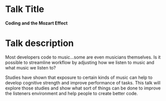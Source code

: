 # Talk Title

**Coding and the Mozart Effect**

# Talk description

Most developers code to music...some are even musicians themselves. Is it possible to streamline workflow by adjusting how we listen to music and what music we listen to?

Studies have shown that exposure to certain kinds of music can help to develop cognitive strength and improve performance of tasks. This talk will explore those studies and show what sort of things can be done to improve the listeners environment and help people to create better code.
